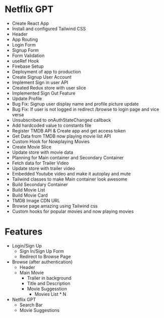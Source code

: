 # Netflix GPT
- Create React App
- Install and configured Tailwind CSS
- Header
- App Routing
- Login Form
- Signup Form
- Form Validation
- useRef Hook
- Firebase Setup
- Deployment of app to production
- Create Signup User Account
- Implement Sign in user API
- Created Redux store with user slice
- Implemented Sign Out Feature
- Update Profile
- Bug Fix: Signup user display name and profile picture update
- Bug Fix: If user is not logged in redirect /browse to login page and vice versa
- Unsubscribed to onAuthStateChanged callback
- Add hardcoded value to constants file
- Register TMDB API & Create app and get access token
- Get Data from TMDB now playing movie list API 
- Custom Hook for Nowplaying Movies
- Create Movie Slice
- Update store with movie data
- Planning for Main container and Secondary Container
- Fetch data for Trailer Video
- Update store with trailer video
- Embedded Youtube video and make it autoplay and mute
- Tailwind classes to make Main container look awesome 
- Build Secondary Container
- Build Movie List
- Build Movie Card
- TMDB Image CDN URL
- Browse page amazing using Tailwind css
- Custom hooks for popular movies and now playing movies

# Features
- Login/Sign Up
  - Sign In/Sign Up Form
  - Redirect to Browse Page
- Browse (after authentication)
  - Header 
  - Main Movie
      - Trailer in background
      - Title and Description
      - Movie Suggesstion
        - Movies List * N
- Netflix GPT
  - Search Bar
  - Movie Suggestions



